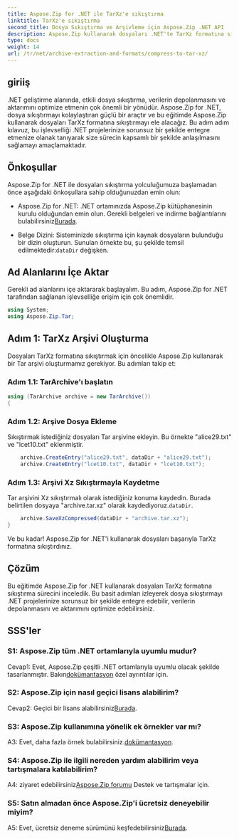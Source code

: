 ```yaml
---
title: Aspose.Zip for .NET ile TarXz'e sıkıştırma
linktitle: TarXz'e sıkıştırma
second_title: Dosya Sıkıştırma ve Arşivleme için Aspose.Zip .NET API
description: Aspose.Zip kullanarak dosyaları .NET'te TarXz formatına sıkıştırmayı öğrenin. Verimli dosya depolama ve aktarımı için adım adım kılavuzumuzu izleyin.
type: docs
weight: 14
url: /tr/net/archive-extraction-and-formats/compress-to-tar-xz/
---
```

## giriiş

.NET geliştirme alanında, etkili dosya sıkıştırma, verilerin depolanmasını ve aktarımını optimize etmenin çok önemli bir yönüdür. Aspose.Zip for .NET, dosya sıkıştırmayı kolaylaştıran güçlü bir araçtır ve bu eğitimde Aspose.Zip kullanarak dosyaları TarXz formatına sıkıştırmayı ele alacağız. Bu adım adım kılavuz, bu işlevselliği .NET projelerinize sorunsuz bir şekilde entegre etmenize olanak tanıyarak size sürecin kapsamlı bir şekilde anlaşılmasını sağlamayı amaçlamaktadır.

## Önkoşullar

Aspose.Zip for .NET ile dosyaları sıkıştırma yolculuğumuza başlamadan önce aşağıdaki önkoşullara sahip olduğunuzdan emin olun:

-  Aspose.Zip for .NET: .NET ortamınızda Aspose.Zip kütüphanesinin kurulu olduğundan emin olun. Gerekli belgeleri ve indirme bağlantılarını bulabilirsiniz[Burada](https://reference.aspose.com/zip/net/).

-  Belge Dizini: Sisteminizde sıkıştırma için kaynak dosyaların bulunduğu bir dizin oluşturun. Sunulan örnekte bu, şu şekilde temsil edilmektedir:`dataDir` değişken.

## Ad Alanlarını İçe Aktar

Gerekli ad alanlarını içe aktararak başlayalım. Bu adım, Aspose.Zip for .NET tarafından sağlanan işlevselliğe erişim için çok önemlidir.

```csharp
using System;
using Aspose.Zip.Tar;
```

## Adım 1: TarXz Arşivi Oluşturma

Dosyaları TarXz formatına sıkıştırmak için öncelikle Aspose.Zip kullanarak bir Tar arşivi oluşturmamız gerekiyor. Bu adımları takip et:

### Adım 1.1: TarArchive'ı başlatın

```csharp
using (TarArchive archive = new TarArchive())
{
```

### Adım 1.2: Arşive Dosya Ekleme

Sıkıştırmak istediğiniz dosyaları Tar arşivine ekleyin. Bu örnekte "alice29.txt" ve "lcet10.txt" eklenmiştir.

```csharp
    archive.CreateEntry("alice29.txt", dataDir + "alice29.txt");
    archive.CreateEntry("lcet10.txt", dataDir + "lcet10.txt");
```

### Adım 1.3: Arşivi Xz Sıkıştırmayla Kaydetme

 Tar arşivini Xz sıkıştırmalı olarak istediğiniz konuma kaydedin. Burada belirtilen dosyaya "archive.tar.xz" olarak kaydediyoruz.`dataDir`.

```csharp
    archive.SaveXzCompressed(dataDir + "archive.tar.xz");
}
```

Ve bu kadar! Aspose.Zip for .NET'i kullanarak dosyaları başarıyla TarXz formatına sıkıştırdınız.

## Çözüm

Bu eğitimde Aspose.Zip for .NET kullanarak dosyaları TarXz formatına sıkıştırma sürecini inceledik. Bu basit adımları izleyerek dosya sıkıştırmayı .NET projelerinize sorunsuz bir şekilde entegre edebilir, verilerin depolanmasını ve aktarımını optimize edebilirsiniz.

## SSS'ler

### S1: Aspose.Zip tüm .NET ortamlarıyla uyumlu mudur?

 Cevap1: Evet, Aspose.Zip çeşitli .NET ortamlarıyla uyumlu olacak şekilde tasarlanmıştır. Bakın[dokümantasyon](https://reference.aspose.com/zip/net/) özel ayrıntılar için.

### S2: Aspose.Zip için nasıl geçici lisans alabilirim?

 Cevap2: Geçici bir lisans alabilirsiniz[Burada](https://purchase.aspose.com/temporary-license/).

### S3: Aspose.Zip kullanımına yönelik ek örnekler var mı?

 A3: Evet, daha fazla örnek bulabilirsiniz.[dokümantasyon](https://reference.aspose.com/zip/net/).

### S4: Aspose.Zip ile ilgili nereden yardım alabilirim veya tartışmalara katılabilirim?

 A4: ziyaret edebilirsiniz[Aspose.Zip forumu](https://forum.aspose.com/c/zip/37) Destek ve tartışmalar için.

### S5: Satın almadan önce Aspose.Zip'i ücretsiz deneyebilir miyim?

 A5: Evet, ücretsiz deneme sürümünü keşfedebilirsiniz[Burada](https://releases.aspose.com/zip/net).